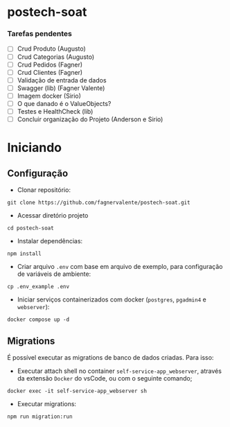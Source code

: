 # postech-soat

### Tarefas pendentes
- [ ] Crud Produto (Augusto)
- [ ] Crud Categorias (Augusto)
- [ ] Crud Pedidos (Fagner)
- [ ] Crud Clientes (Fagner)
- [ ] Validação de entrada de dados
- [ ] Swagger (lib) (Fagner Valente)
- [ ] Imagem docker (Sirio)
- [ ] O que danado é o ValueObjects?
- [ ] Testes e HealthCheck (lib)
- [ ] Concluir organização do Projeto (Anderson e Sirio)

# Iniciando

## Configuração
- Clonar repositório:
```
git clone https://github.com/fagnervalente/postech-soat.git
```
- Acessar diretório projeto
```
cd postech-soat
```
- Instalar dependências:
```
npm install
```
- Criar arquivo `.env` com base em arquivo de exemplo, para configuração de variáveis de ambiente:
```
cp .env_example .env
```
- Iniciar serviços containerizados com docker (`postgres`, `pgadmin4` e `webserver`):
```
docker compose up -d
```

## Migrations
É possível executar as migrations de banco de dados criadas. Para isso:
- Executar attach shell no container `self-service-app_webserver`, através da extensão `Docker` do vsCode, ou com o seguinte comando;
```
docker exec -it self-service-app_webserver sh
```
- Executar migrations:
```
npm run migration:run
```
